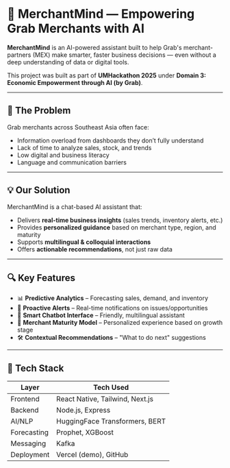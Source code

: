 # 🧠 MerchantMind — Empowering Grab Merchants with AI

**MerchantMind** is an AI-powered assistant built to help Grab's merchant-partners (MEX) make smarter, faster business decisions — even without a deep understanding of data or digital tools.

This project was built as part of **UMHackathon 2025** under **Domain 3: Economic Empowerment through AI (by Grab)**.

---

## 🚨 The Problem

Grab merchants across Southeast Asia often face:
- Information overload from dashboards they don’t fully understand
- Lack of time to analyze sales, stock, and trends
- Low digital and business literacy
- Language and communication barriers

---

## 💡 Our Solution

MerchantMind is a chat-based AI assistant that:
- Delivers **real-time business insights** (sales trends, inventory alerts, etc.)
- Provides **personalized guidance** based on merchant type, region, and maturity
- Supports **multilingual & colloquial interactions**
- Offers **actionable recommendations**, not just raw data

---

## 🔍 Key Features

- 📊 **Predictive Analytics** – Forecasting sales, demand, and inventory
- 🔔 **Proactive Alerts** – Real-time notifications on issues/opportunities
- 💬 **Smart Chatbot Interface** – Friendly, multilingual assistant
- 🧠 **Merchant Maturity Model** – Personalized experience based on growth stage
- 🛠️ **Contextual Recommendations** – "What to do next" suggestions

---

## 🧱 Tech Stack

| Layer       | Tech Used                      |
|-------------|--------------------------------|
| Frontend    | React Native, Tailwind, Next.js |
| Backend     | Node.js, Express               |
| AI/NLP      | HuggingFace Transformers, BERT |
| Forecasting | Prophet, XGBoost               |
| Messaging   | Kafka                          |
| Deployment  | Vercel (demo), GitHub          |
